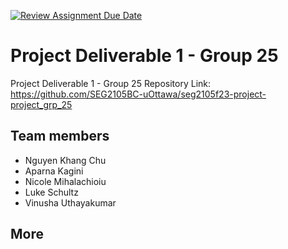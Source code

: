 [![Review Assignment Due Date](https://classroom.github.com/assets/deadline-readme-button-24ddc0f5d75046c5622901739e7c5dd533143b0c8e959d652212380cedb1ea36.svg)](https://classroom.github.com/a/NsogzK3F)

# Project Deliverable 1 - Group 25

Project Deliverable 1 - Group 25 Repository Link: https://github.com/SEG2105BC-uOttawa/seg2105f23-project-project_grp_25

## Team members

- Nguyen Khang Chu
- Aparna Kagini
- Nicole Mihalachioiu
- Luke Schultz
- Vinusha Uthayakumar

## More
